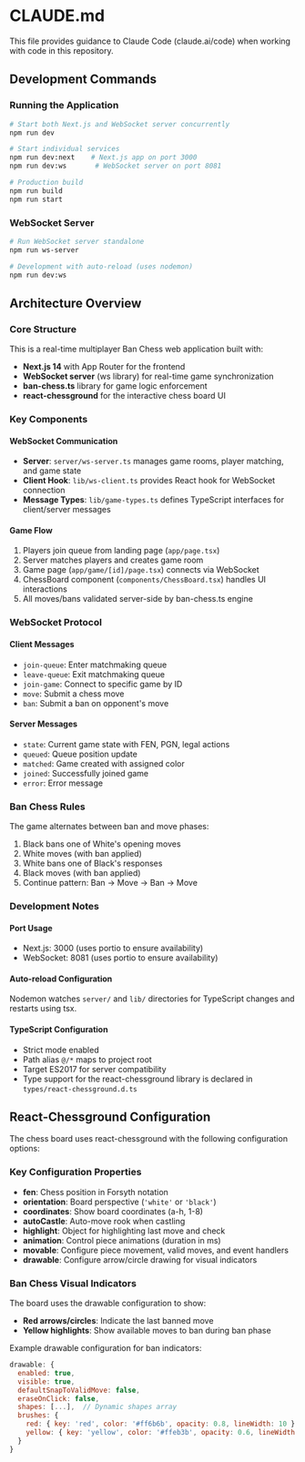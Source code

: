 # CLAUDE.md

This file provides guidance to Claude Code (claude.ai/code) when working with code in this repository.

## Development Commands

### Running the Application

```bash
# Start both Next.js and WebSocket server concurrently
npm run dev

# Start individual services
npm run dev:next    # Next.js app on port 3000
npm run dev:ws       # WebSocket server on port 8081

# Production build
npm run build
npm run start
```

### WebSocket Server

```bash
# Run WebSocket server standalone
npm run ws-server

# Development with auto-reload (uses nodemon)
npm run dev:ws
```

## Architecture Overview

### Core Structure

This is a real-time multiplayer Ban Chess web application built with:

- **Next.js 14** with App Router for the frontend
- **WebSocket server** (ws library) for real-time game synchronization
- **ban-chess.ts** library for game logic enforcement
- **react-chessground** for the interactive chess board UI

### Key Components

#### WebSocket Communication

- **Server**: `server/ws-server.ts` manages game rooms, player matching, and game state
- **Client Hook**: `lib/ws-client.ts` provides React hook for WebSocket connection
- **Message Types**: `lib/game-types.ts` defines TypeScript interfaces for client/server messages

#### Game Flow

1. Players join queue from landing page (`app/page.tsx`)
2. Server matches players and creates game room
3. Game page (`app/game/[id]/page.tsx`) connects via WebSocket
4. ChessBoard component (`components/ChessBoard.tsx`) handles UI interactions
5. All moves/bans validated server-side by ban-chess.ts engine

### WebSocket Protocol

#### Client Messages

- `join-queue`: Enter matchmaking queue
- `leave-queue`: Exit matchmaking queue
- `join-game`: Connect to specific game by ID
- `move`: Submit a chess move
- `ban`: Submit a ban on opponent's move

#### Server Messages

- `state`: Current game state with FEN, PGN, legal actions
- `queued`: Queue position update
- `matched`: Game created with assigned color
- `joined`: Successfully joined game
- `error`: Error message

### Ban Chess Rules

The game alternates between ban and move phases:

1. Black bans one of White's opening moves
2. White moves (with ban applied)
3. White bans one of Black's responses
4. Black moves (with ban applied)
5. Continue pattern: Ban → Move → Ban → Move

### Development Notes

#### Port Usage

- Next.js: 3000 (uses portio to ensure availability)
- WebSocket: 8081 (uses portio to ensure availability)

#### Auto-reload Configuration

Nodemon watches `server/` and `lib/` directories for TypeScript changes and restarts using tsx.

#### TypeScript Configuration

- Strict mode enabled
- Path alias `@/*` maps to project root
- Target ES2017 for server compatibility
- Type support for the react-chessground library is declared in `types/react-chessground.d.ts` 

## React-Chessground Configuration

The chess board uses react-chessground with the following configuration options:

### Key Configuration Properties

- **fen**: Chess position in Forsyth notation
- **orientation**: Board perspective (`'white'` or `'black'`)
- **coordinates**: Show board coordinates (a-h, 1-8)
- **autoCastle**: Auto-move rook when castling
- **highlight**: Object for highlighting last move and check
- **animation**: Control piece animations (duration in ms)
- **movable**: Configure piece movement, valid moves, and event handlers
- **drawable**: Configure arrow/circle drawing for visual indicators

### Ban Chess Visual Indicators

The board uses the drawable configuration to show:

- **Red arrows/circles**: Indicate the last banned move
- **Yellow highlights**: Show available moves to ban during ban phase

Example drawable configuration for ban indicators:

```javascript
drawable: {
  enabled: true,
  visible: true,
  defaultSnapToValidMove: false,
  eraseOnClick: false,
  shapes: [...],  // Dynamic shapes array
  brushes: {
    red: { key: 'red', color: '#ff6b6b', opacity: 0.8, lineWidth: 10 },
    yellow: { key: 'yellow', color: '#ffeb3b', opacity: 0.6, lineWidth: 10 }
  }
}
```
